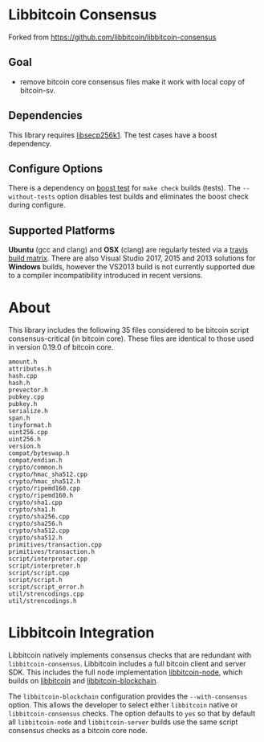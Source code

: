 # Libbitcoin Consensus

Forked from https://github.com/libbitcoin/libbitcoin-consensus

## Goal
 * remove bitcoin core consensus files make it work with local copy of bitcoin-sv.  

## Dependencies

This library requires [libsecp256k1](https://github.com/libbitcoin/secp256k1). The test cases have a boost dependency.

## Configure Options

There is a dependency on [boost test](http://www.boost.org/doc/libs/1_57_0/libs/test/doc/html/index.html) for `make check` builds (tests). The `--without-tests` option disables test builds and eliminates the boost check during configure.

## Supported Platforms

**Ubuntu** (gcc and clang) and **OSX** (clang) are regularly tested via a [travis build matrix](https://travis-ci.org/libbitcoin/libbitcoin-consensus). There are also Visual Studio 2017, 2015 and 2013 solutions for **Windows** builds, however the VS2013 build is not currently supported due to a compiler incompatibility introduced in recent versions.

# About

This library includes the following 35 files considered to be bitcoin script consensus-critical (in bitcoin core). These files are identical to those used in version 0.19.0 of bitcoin core.

```
amount.h
attributes.h
hash.cpp
hash.h
prevector.h
pubkey.cpp
pubkey.h
serialize.h
span.h
tinyformat.h
uint256.cpp
uint256.h
version.h
compat/byteswap.h
compat/endian.h
crypto/common.h
crypto/hmac_sha512.cpp
crypto/hmac_sha512.h
crypto/ripemd160.cpp
crypto/ripemd160.h
crypto/sha1.cpp
crypto/sha1.h
crypto/sha256.cpp
crypto/sha256.h
crypto/sha512.cpp
crypto/sha512.h
primitives/transaction.cpp
primitives/transaction.h
script/interpreter.cpp
script/interpreter.h
script/script.cpp
script/script.h
script/script_error.h
util/strencodings.cpp
util/strencodings.h
```

# Libbitcoin Integration

Libbitcoin natively implements consensus checks that are redundant with `libbitcoin-consensus`. Libbitcoin includes a full bitcoin client and server SDK. This includes the full node implementation [libbitcoin-node](https://github.com/libbitcoin/libbitcoin-node), which builds on [libbitcoin](https://github.com/libbitcoin/libbitcoin) and [libbitcoin-blockchain](https://github.com/libbitcoin/libbitcoin-blockchain).

The `libbitcoin-blockchain` configuration provides the `--with-consensus` option. This allows the developer to select either `libbitcoin` native or `libbitcoin-consensus` checks. The option defaults to `yes` so that by default all `libbitcoin-node` and `libbitcoin-server` builds use the same script consensus checks as a bitcoin core node.
